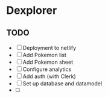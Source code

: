 # Dexplorer

## TODO

- [ ] Deployment to netlify
- [ ] Add Pokemon list
- [ ] Add Pokemon sheet
- [ ] Configure analytics
- [ ] Add auth (with Clerk)
- [ ] Set up database and datamodel
- [ ] 